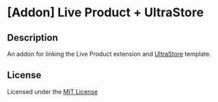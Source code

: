 # [Addon] Live Product + UltraStore

## Description
An addon for linking the Live Product extension and [UltraStore](https://market.octemplates.net/templates/ultrastore) template.

## License
Licensed under the [MIT License](https://raw.githubusercontent.com/ocmod-space/license/main/LICENSE.txt)
